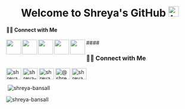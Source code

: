 <h1 align="center">Welcome to Shreya's GitHub <img src="https://user-images.githubusercontent.com/1303154/88677602-1635ba80-d120-11ea-84d8-d263ba5fc3c0.gif" width="28px" alt="hi"></h1>

#### 🤝🏻 Connect with Me
<a href="https://www.linkedin.com/in/shreya-bansall/">
  <img align="left" width="40px" src="https://img.icons8.com/fluent/48/000000/linkedin.png" />
</a>
<a href = "mailto:shreyab2400@gmail.com">
  <img align="left" width="40px" src="https://img.icons8.com/color/48/000000/gmail.png" />
</a>
<a href="https://www.instagram.com/shreyabansall_/">
  <img align="left" width="40px" src="https://img.icons8.com/fluent/48/000000/instagram-new.png" />
</a>
<a href="https://www.hackerrank.com/shreyabansal?hr_r=1">
  <img align="left" width="40px" src="https://img.icons8.com/windows/32/000000/hackerrank.png" />
</a>
<a href="https://twitter.com/Shreya_bansall">
  <img align="left" width="40px" src="https://img.icons8.com/fluent/48/000000/twitter.png" />
</a>
####

<h3 align="left">🤝🏻 Connect with Me</h3>
<p align="left">
<a href="https://twitter.com/shreya_bansall" target="blank"><img align="center" src="https://raw.githubusercontent.com/rahuldkjain/github-profile-readme-generator/master/src/images/icons/Social/twitter.svg" alt="shreya_bansall" height="30" width="40" /></a>
<a href="https://linkedin.com/in/shreya-bansall" target="blank"><img align="center" src="https://raw.githubusercontent.com/rahuldkjain/github-profile-readme-generator/master/src/images/icons/Social/linked-in-alt.svg" alt="shreya-bansall" height="30" width="40" /></a>
<a href="https://instagram.com/shreyabansall_" target="blank"><img align="center" src="https://raw.githubusercontent.com/rahuldkjain/github-profile-readme-generator/master/src/images/icons/Social/instagram.svg" alt="shreyabansall_" height="30" width="40" /></a>
<a href="https://www.hackerrank.com/@shreyabansal" target="blank"><img align="center" src="https://raw.githubusercontent.com/rahuldkjain/github-profile-readme-generator/master/src/images/icons/Social/hackerrank.svg" alt="@shreyabansal" height="30" width="40" /></a>
<a href = "mailto:shreyab2400@gmail.com"><img align="center" src="https://img.icons8.com/color/48/000000/gmail.png" alt="shreyabansall_" height="30" width="40" /></a>
</p>

<p>&nbsp;<img align="center" src="https://github-readme-stats.vercel.app/api?username=shreya-bansall&show_icons=true&locale=en" alt="shreya-bansall" /></p>

<p><img align="center" src="https://github-readme-streak-stats.herokuapp.com/?user=shreya-bansall&" alt="shreya-bansall" /></p>
